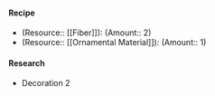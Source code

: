 #### Recipe
- (Resource:: [[Fiber]]): (Amount:: 2)
- (Resource:: [[Ornamental Material]]): (Amount:: 1)

#### Research
- Decoration 2